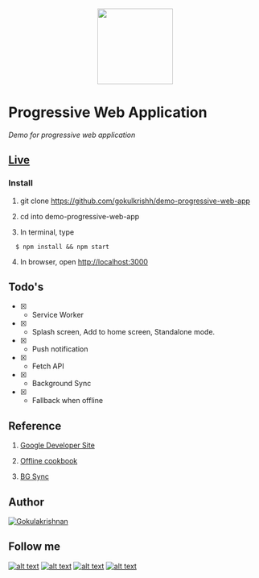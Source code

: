 ### <p align="center"><img width="150px" height="150px" src="https://gokulkrishh.github.io/demo-progressive-web-app/images/icons/android-chrome-192x192.png"></p>
# Progressive Web Application

*Demo for progressive web application*

## [Live](https://gokulkrishh.github.io/demo-progressive-web-app)

### Install

  1. git clone https://github.com/gokulkrishh/demo-progressive-web-app

  2. cd into demo-progressive-web-app

  3. In terminal, type

  ```
    $ npm install && npm start
  ```

  4. In browser, open [http://localhost:3000](http://localhost:3000)


## Todo's

  - [x] - Service Worker

  - [x] - Splash screen, Add to home screen, Standalone mode.

  - [x] - Push notification

  - [x] - Fetch API

  - [x] - Background Sync

  - [x] - Fallback when offline


## Reference

1. [Google Developer Site](https://developers.google.com/web/progressive-web-apps)

1. [Offline cookbook](https://jakearchibald.com/2014/offline-cookbook/)

1. [BG Sync](https://ponyfoo.com/articles/backgroundsync)


## Author

[![Gokulakrishnan](https://avatars0.githubusercontent.com/u/2944237?v=3&s=72)](https://github.com/gokulkrishh)


## Follow me

[1.1]: http://i.imgur.com/tXSoThF.png (twitter icon with padding)
[2.1]: http://i.imgur.com/P3YfQoD.png (facebook icon with padding)
[3.1]: http://i.imgur.com/yCsTjba.png (google plus icon with padding)
[4.1]: http://i.imgur.com/0o48UoR.png (github icon with padding)

[1]: http://www.twitter.com/gokul_i
[2]: http://www.facebook.com/gokulkrishh
[3]: https://plus.google.com/+GokulKalaikoven
[4]: http://www.github.com/gokulkrishh

[![alt text][1.1]][1] [![alt text][2.1]][2] [![alt text][3.1]][3] [![alt text][4.1]][4]
